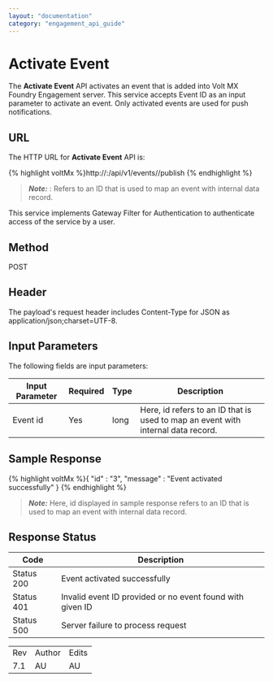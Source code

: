 ```yaml
---
layout: "documentation"
category: "engagement_api_guide"
---
```

                             


Activate Event
==============

The **Activate Event** API activates an event that is added into Volt MX Foundry Engagement server. This service accepts Event ID as an input parameter to activate an event. Only activated events are used for push notifications.

URL
---

The HTTP URL for **Activate Event** API is:

{% highlight voltMx %}http://<host>:<port>/api/v1/events/<id>/publish
{% endhighlight %}

> **_Note:_** <id>: Refers to an ID that is used to map an event with internal data record.

This service implements Gateway Filter for Authentication to authenticate access of the service by a user.

Method
------

POST

Header
------

The payload's request header includes Content-Type for JSON as application/json;charset=UTF-8.

Input Parameters
----------------

The following fields are input parameters:

  
| Input Parameter | Required | Type | Description |
| --- | --- | --- | --- |
| Event id | Yes | long | Here, id refers to an ID that is used to map an event with internal data record. |

Sample Response
---------------

{% highlight voltMx %}{
  "id" : "3",
  "message" : "Event activated successfully"
}
{% endhighlight %}

> **_Note:_** Here, id displayed in sample response refers to an ID that is used to map an event with internal data record.

Response Status
---------------

  
| Code | Description |
| --- | --- |
| Status 200 | Event activated successfully |
| Status 401 | Invalid event ID provided or no event found with given ID |
| Status 500 | Server failure to process request |

<table class="TableStyle-RevisionTable" cellspacing="0" style="margin-left: 0;margin-right: auto;mc-table-style: url('../Resources/TableStyles/RevisionTable.css');" data-mc-conditions="Default.HTML"><colgroup><col class="TableStyle-RevisionTable-Column-Column1"> <col class="TableStyle-RevisionTable-Column-Column1"> <col class="TableStyle-RevisionTable-Column-Column1"></colgroup><tbody><tr class="TableStyle-RevisionTable-Body-Body1"><td class="TableStyle-RevisionTable-BodyE-Column1-Body1">Rev</td><td class="TableStyle-RevisionTable-BodyE-Column1-Body1">Author</td><td class="TableStyle-RevisionTable-BodyD-Column1-Body1">Edits</td></tr><tr class="TableStyle-RevisionTable-Body-Body1"><td class="TableStyle-RevisionTable-BodyB-Column1-Body1">7.1</td><td class="TableStyle-RevisionTable-BodyB-Column1-Body1">AU</td><td class="TableStyle-RevisionTable-BodyA-Column1-Body1">AU</td></tr></tbody></table>
